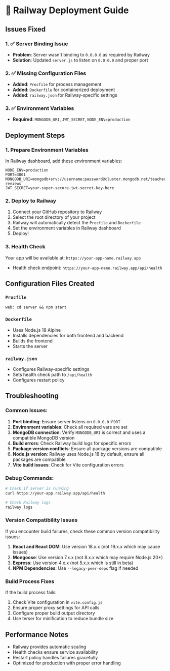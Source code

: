 # 🚂 Railway Deployment Guide

## Issues Fixed

### 1. ✅ Server Binding Issue
- **Problem**: Server wasn't binding to `0.0.0.0` as required by Railway
- **Solution**: Updated `server.js` to listen on `0.0.0.0` and proper port

### 2. ✅ Missing Configuration Files
- **Added**: `Procfile` for process management
- **Added**: `Dockerfile` for containerized deployment  
- **Added**: `railway.json` for Railway-specific settings

### 3. ✅ Environment Variables
- **Required**: `MONGODB_URI`, `JWT_SECRET`, `NODE_ENV=production`

## Deployment Steps

### 1. **Prepare Environment Variables**
In Railway dashboard, add these environment variables:
```
NODE_ENV=production
PORT=3001
MONGODB_URI=mongodb+srv://username:password@cluster.mongodb.net/teacher-reviews
JWT_SECRET=your-super-secure-jwt-secret-key-here
```

### 2. **Deploy to Railway**
1. Connect your GitHub repository to Railway
2. Select the root directory of your project
3. Railway will automatically detect the `Procfile` and `Dockerfile`
4. Set the environment variables in Railway dashboard
5. Deploy!

### 3. **Health Check**
Your app will be available at: `https://your-app-name.railway.app`
- Health check endpoint: `https://your-app-name.railway.app/api/health`

## Configuration Files Created

### `Procfile`
```
web: cd server && npm start
```

### `Dockerfile`
- Uses Node.js 18 Alpine
- Installs dependencies for both frontend and backend
- Builds the frontend
- Starts the server

### `railway.json`
- Configures Railway-specific settings
- Sets health check path to `/api/health`
- Configures restart policy

## Troubleshooting

### Common Issues:
1. **Port binding**: Ensure server listens on `0.0.0.0:PORT`
2. **Environment variables**: Check all required vars are set
3. **MongoDB connection**: Verify `MONGODB_URI` is correct and uses a compatible MongoDB version
4. **Build errors**: Check Railway build logs for specific errors
5. **Package version conflicts**: Ensure all package versions are compatible
6. **Node.js version**: Railway uses Node.js 18 by default, ensure all packages are compatible
7. **Vite build issues**: Check for Vite configuration errors

### Debug Commands:
```bash
# Check if server is running
curl https://your-app.railway.app/api/health

# Check Railway logs
railway logs
```

### Version Compatibility Issues

If you encounter build failures, check these common version compatibility issues:

1. **React and React DOM**: Use version 18.x.x (not 19.x.x which may cause issues)
2. **Mongoose**: Use version 7.x.x (not 8.x.x which may require Node.js 20+)
3. **Express**: Use version 4.x.x (not 5.x.x which is still in beta)
4. **NPM Dependencies**: Use `--legacy-peer-deps` flag if needed

### Build Process Fixes

If the build process fails:

1. Check Vite configuration in `vite.config.js`
2. Ensure proper proxy settings for API calls
3. Configure proper build output directory
4. Use terser for minification to reduce bundle size

## Performance Notes
- Railway provides automatic scaling
- Health checks ensure service availability
- Restart policy handles failures gracefully
- Optimized for production with proper error handling

